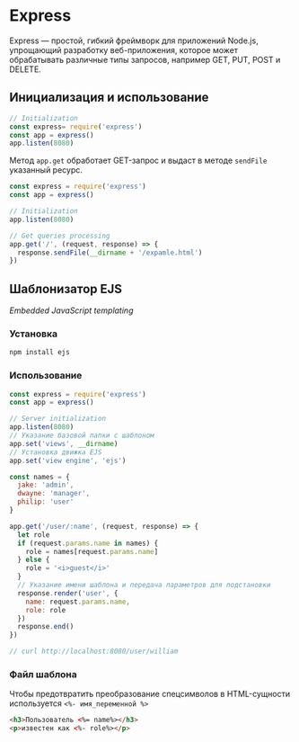 # Express

Express — простой, гибкий фреймворк для приложений Node.js, упрощающий разработку веб-приложения, которое может обрабатывать различные типы запросов, например GET, PUT, POST и DELETE.

## Инициализация и использование

```javascript
// Initialization
const express= require('express')
const app = express()
app.listen(8080)
```

Метод `app.get` обработает GET-запрос и выдаст в методе `sendFile` указанный ресурс.

```javascript
const express = require('express')
const app = express()

// Initialization
app.listen(8080)

// Get queries processing
app.get('/', (request, response) => {
  response.sendFile(__dirname + '/expamle.html')
})
```
## Шаблонизатор EJS
*Embedded JavaScript templating*

### Установка
```bash
npm install ejs
```

### Использование

```javascript
const express = require('express')
const app = express()

// Server initialization
app.listen(8080)
// Указание базовой папки с шаблоном
app.set('views', __dirname)
// Установка движка EJS
app.set('view engine', 'ejs')

const names = {
  jake: 'admin',
  dwayne: 'manager',
  philip: 'user'
}

app.get('/user/:name', (request, response) => {
  let role
  if (request.params.name in names) {
    role = names[request.params.name]
  } else {
    role = '<i>guest</i>'
  }
  // Указание имени шаблона и передача параметров для подстановки
  response.render('user', {
    name: request.params.name,
    role: role
  })
  response.end()
})

// curl http://localhost:8080/user/william

```

### Файл шаблона

Чтобы предотвратить преобразование
спецсимволов в HTML-сущности
используется `<%- имя_переменной %>`

```html
<h3>Пользователь <%= name%></h3>
<p>известен как <%- role%></p>
```
